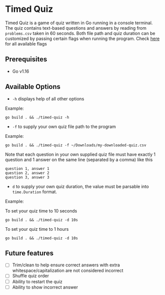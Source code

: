 # Timed Quiz
Timed Quiz is a game of quiz written in Go running in a console terminal. The quiz contains text-based questions and answers by reading from `problems.csv` taken in 60 seconds. Both file path and quiz duration can be customized by passing certain flags when running the program. Check [here](#available-options) for all available flags

## Prerequisites
- Go v1.16

## Available Options
- `-h` displays help of all other options

Example:
```
go build . && ./timed-quiz -h
```

- `-f` to supply your own quiz file path to the program

Example:
```
go build . && ./timed-quiz -f ~/Downloads/my-downloaded-quiz.csv
```

Note that each question in your own supplied quiz file must have exactly 1 question and 1 answer on the same line (separated by a comma) like this
```
question 1, answer 1
question 2, answer 2
question 3, answer 3
```

- `d` to supply your own quiz duration, the value must be parsable into `time.Duration` format.

Example:

To set your quiz time to 10 seconds
```
go build . && ./timed-quiz -d 10s
```

To set your quiz time to 1 hours
```
go build . && ./timed-quiz -d 10s
```

## Future features
- [ ] Trim/clean to help ensure correct answers with extra whitespace/capitalization are not considered incorrect
- [ ] Shuffle quiz order
- [ ] Ability to restart the quiz
- [ ] Ability to show incorrect answer

